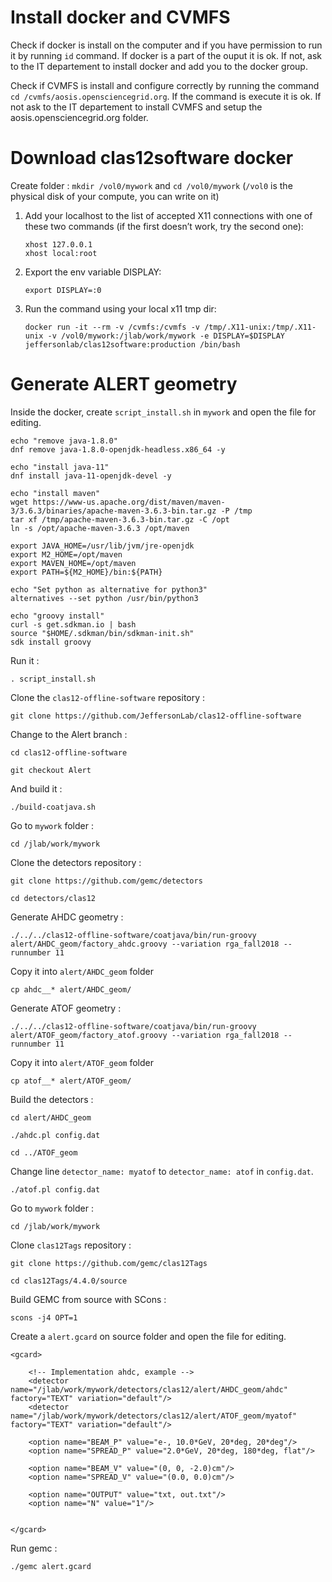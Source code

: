 # Install docker and CVMFS 

Check if docker is install on the computer and if you have permission to run it by running `id` command. If docker is a part of the ouput it is ok. If not, ask to the IT departement to install docker and add you to the docker group.

Check if CVMFS is install and configure correctly by running the command `cd /cvmfs/aosis.opensciencegrid.org`. If the command is execute it is ok. If not ask to the IT departement to install CVMFS and setup the aosis.opensciencegrid.org folder.

# Download clas12software docker

Create folder : `mkdir /vol0/mywork` and `cd /vol0/mywork` (`/vol0` is the physical disk of your compute, you can write on it)

1. Add your localhost to the list of accepted X11 connections with one of these two commands (if the first doesn’t work, try the second one):

   ```console
   xhost 127.0.0.1
   xhost local:root
   ```

2. Export the env variable DISPLAY:
   ```console
   export DISPLAY=:0
   ```
3. Run the command using your local x11 tmp dir:
   ```console
   docker run -it --rm -v /cvmfs:/cvmfs -v /tmp/.X11-unix:/tmp/.X11-unix -v /vol0/mywork:/jlab/work/mywork -e DISPLAY=$DISPLAY jeffersonlab/clas12software:production /bin/bash
   ```
# Generate ALERT geometry

Inside the docker, create `script_install.sh` in `mywork` and open the file for editing. 
```vim
echo "remove java-1.8.0"
dnf remove java-1.8.0-openjdk-headless.x86_64 -y

echo "install java-11"
dnf install java-11-openjdk-devel -y

echo "install maven"
wget https://www-us.apache.org/dist/maven/maven-3/3.6.3/binaries/apache-maven-3.6.3-bin.tar.gz -P /tmp
tar xf /tmp/apache-maven-3.6.3-bin.tar.gz -C /opt
ln -s /opt/apache-maven-3.6.3 /opt/maven

export JAVA_HOME=/usr/lib/jvm/jre-openjdk
export M2_HOME=/opt/maven
export MAVEN_HOME=/opt/maven
export PATH=${M2_HOME}/bin:${PATH}

echo "Set python as alternative for python3"
alternatives --set python /usr/bin/python3

echo "groovy install"
curl -s get.sdkman.io | bash
source "$HOME/.sdkman/bin/sdkman-init.sh"
sdk install groovy
```

Run it :
   ```console 
   . script_install.sh
   ```

Clone the `clas12-offline-software` repository : 

   ```console 
   git clone https://github.com/JeffersonLab/clas12-offline-software
   ```

Change to the Alert branch : 
   ```console 
   cd clas12-offline-software
   ```
```console 
git checkout Alert
```

And build it : 

```console 
./build-coatjava.sh
```

Go to `mywork` folder :
```
cd /jlab/work/mywork
``` 
Clone the detectors repository : 
 ```console 
git clone https://github.com/gemc/detectors 
```

```console 
cd detectors/clas12
```
Generate AHDC geometry :
```console 
./../../clas12-offline-software/coatjava/bin/run-groovy alert/AHDC_geom/factory_ahdc.groovy --variation rga_fall2018 --runnumber 11
```
Copy it into `alert/AHDC_geom` folder
```console 
cp ahdc__* alert/AHDC_geom/
```
Generate ATOF geometry :
```console 
./../../clas12-offline-software/coatjava/bin/run-groovy alert/ATOF_geom/factory_atof.groovy --variation rga_fall2018 --runnumber 11
```
Copy it into `alert/ATOF_geom` folder
```console 
cp atof__* alert/ATOF_geom/
```

Build the detectors : 
```console 
cd alert/AHDC_geom
```
```console 
./ahdc.pl config.dat
```
```console 
cd ../ATOF_geom
```
Change line `detector_name: myatof` to `detector_name: atof` in `config.dat`.

```console 
./atof.pl config.dat
```

Go to `mywork` folder :
```
cd /jlab/work/mywork
```
Clone `clas12Tags` repository :
```
git clone https://github.com/gemc/clas12Tags
```
```
cd clas12Tags/4.4.0/source
```
Build GEMC from source with SCons :
```
scons -j4 OPT=1
```
Create a `alert.gcard` on source folder and open the file for editing. 

```vim
<gcard>

	<!-- Implementation ahdc, example -->
	<detector name="/jlab/work/mywork/detectors/clas12/alert/AHDC_geom/ahdc" factory="TEXT" variation="default"/>
	<detector name="/jlab/work/mywork/detectors/clas12/alert/ATOF_geom/myatof" factory="TEXT" variation="default"/>

	<option name="BEAM_P" value="e-, 10.0*GeV, 20*deg, 20*deg"/>
	<option name="SPREAD_P" value="2.0*GeV, 20*deg, 180*deg, flat"/>
	
	<option name="BEAM_V" value="(0, 0, -2.0)cm"/>
	<option name="SPREAD_V" value="(0.0, 0.0)cm"/>	
	
	<option name="OUTPUT" value="txt, out.txt"/>
	<option name="N" value="1"/>


</gcard>
```

Run gemc : 
```console 
./gemc alert.gcard
```